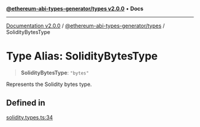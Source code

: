 [**@ethereum-abi-types-generator/types v2.0.0**](../README.md) • **Docs**

***

[Documentation v2.0.0](../../../packages.md) / [@ethereum-abi-types-generator/types](../README.md) / SolidityBytesType

# Type Alias: SolidityBytesType

> **SolidityBytesType**: `"bytes"`

Represents the Solidity bytes type.

## Defined in

[solidity.types.ts:34](https://github.com/niZmosis/ethereum-abi-types-generator/blob/8be0c174f1ad191b06c4413881733fc6912573c5/packages/types/src/solidity.types.ts#L34)
